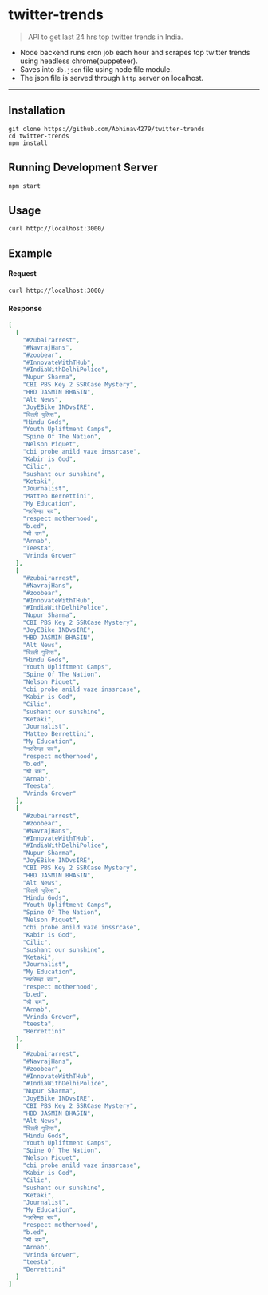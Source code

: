 # twitter-trends

> API to get last 24 hrs top twitter trends in India.

* Node backend runs cron job each hour and scrapes top twitter trends using headless chrome(puppeteer).
* Saves into `db.json` file using node file module.
* The json file is served through `http` server on localhost.

---
## Installation
`git clone https://github.com/Abhinav4279/twitter-trends`\
`cd twitter-trends`\
`npm install`

## Running Development Server
`npm start`

## Usage
`curl http://localhost:3000/`

## Example
#### Request
`curl http://localhost:3000/`

#### Response
```json
[
  [
    "#zubairarrest",
    "#NavrajHans",
    "#zoobear",
    "#InnovateWithTHub",
    "#IndiaWithDelhiPolice",
    "Nupur Sharma",
    "CBI PBS Key 2 SSRCase Mystery",
    "HBD JASMIN BHASIN",
    "Alt News",
    "JoyEBike INDvsIRE",
    "दिल्ली पुलिस",
    "Hindu Gods",
    "Youth Upliftment Camps",
    "Spine Of The Nation",
    "Nelson Piquet",
    "cbi probe anild vaze inssrcase",
    "Kabir is God",
    "Cilic",
    "sushant our sunshine",
    "Ketaki",
    "Journalist",
    "Matteo Berrettini",
    "My Education",
    "नरसिम्हा राव",
    "respect motherhood",
    "b.ed",
    "श्री राम",
    "Arnab",
    "Teesta",
    "Vrinda Grover"
  ],
  [
    "#zubairarrest",
    "#NavrajHans",
    "#zoobear",
    "#InnovateWithTHub",
    "#IndiaWithDelhiPolice",
    "Nupur Sharma",
    "CBI PBS Key 2 SSRCase Mystery",
    "JoyEBike INDvsIRE",
    "HBD JASMIN BHASIN",
    "Alt News",
    "दिल्ली पुलिस",
    "Hindu Gods",
    "Youth Upliftment Camps",
    "Spine Of The Nation",
    "Nelson Piquet",
    "cbi probe anild vaze inssrcase",
    "Kabir is God",
    "Cilic",
    "sushant our sunshine",
    "Ketaki",
    "Journalist",
    "Matteo Berrettini",
    "My Education",
    "नरसिम्हा राव",
    "respect motherhood",
    "b.ed",
    "श्री राम",
    "Arnab",
    "Teesta",
    "Vrinda Grover"
  ],
  [
    "#zubairarrest",
    "#zoobear",
    "#NavrajHans",
    "#InnovateWithTHub",
    "#IndiaWithDelhiPolice",
    "Nupur Sharma",
    "JoyEBike INDvsIRE",
    "CBI PBS Key 2 SSRCase Mystery",
    "HBD JASMIN BHASIN",
    "Alt News",
    "दिल्ली पुलिस",
    "Hindu Gods",
    "Youth Upliftment Camps",
    "Spine Of The Nation",
    "Nelson Piquet",
    "cbi probe anild vaze inssrcase",
    "Kabir is God",
    "Cilic",
    "sushant our sunshine",
    "Ketaki",
    "Journalist",
    "My Education",
    "नरसिम्हा राव",
    "respect motherhood",
    "b.ed",
    "श्री राम",
    "Arnab",
    "Vrinda Grover",
    "teesta",
    "Berrettini"
  ],
  [
    "#zubairarrest",
    "#NavrajHans",
    "#zoobear",
    "#InnovateWithTHub",
    "#IndiaWithDelhiPolice",
    "Nupur Sharma",
    "JoyEBike INDvsIRE",
    "CBI PBS Key 2 SSRCase Mystery",
    "HBD JASMIN BHASIN",
    "Alt News",
    "दिल्ली पुलिस",
    "Hindu Gods",
    "Youth Upliftment Camps",
    "Spine Of The Nation",
    "Nelson Piquet",
    "cbi probe anild vaze inssrcase",
    "Kabir is God",
    "Cilic",
    "sushant our sunshine",
    "Ketaki",
    "Journalist",
    "My Education",
    "नरसिम्हा राव",
    "respect motherhood",
    "b.ed",
    "श्री राम",
    "Arnab",
    "Vrinda Grover",
    "teesta",
    "Berrettini"
  ]
]
```
